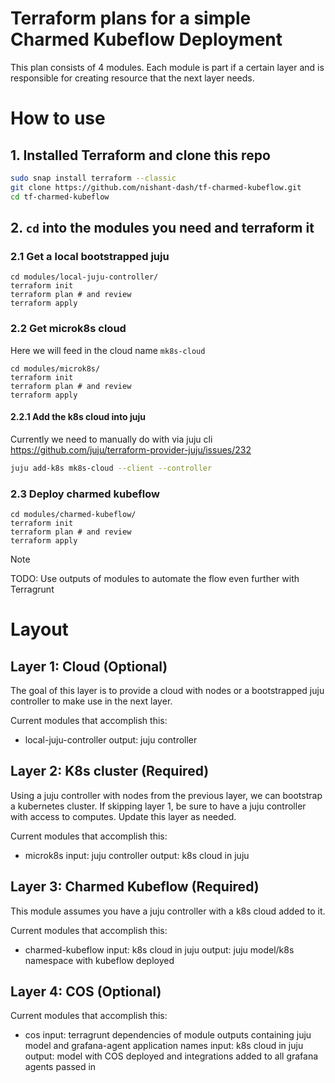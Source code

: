 # Terraform plans for a simple Charmed Kubeflow Deployment

This plan consists of 4 modules. Each module is part if a certain layer and is responsible
for creating resource that the next layer needs.

# How to use
## 1. Installed Terraform and clone this repo
```sh
sudo snap install terraform --classic
git clone https://github.com/nishant-dash/tf-charmed-kubeflow.git
cd tf-charmed-kubeflow
```

## 2. `cd` into the modules you need and terraform it
### 2.1 Get a local bootstrapped juju
```
cd modules/local-juju-controller/
terraform init
terraform plan # and review
terraform apply
```

### 2.2 Get microk8s cloud
Here we will feed in the cloud name `mk8s-cloud`
```
cd modules/microk8s/
terraform init
terraform plan # and review
terraform apply
```

#### 2.2.1 Add the k8s cloud into juju
Currently we need to manually do with via juju cli https://github.com/juju/terraform-provider-juju/issues/232
```sh
juju add-k8s mk8s-cloud --client --controller
```

### 2.3 Deploy charmed kubeflow
```
cd modules/charmed-kubeflow/
terraform init
terraform plan # and review
terraform apply
```

> [!NOTE]
> TODO: Use outputs of modules to automate the flow even further with Terragrunt

# Layout

## Layer 1: Cloud (Optional)
The goal of this layer is to provide a cloud with nodes or a bootstrapped juju controller to make
use in the next layer.

Current modules that accomplish this:
- local-juju-controller
  output: juju controller

## Layer 2: K8s cluster (Required)
Using a juju controller with nodes from the previous layer, we can bootstrap a kubernetes cluster.
If skipping layer 1, be sure to have a juju controller with access to computes. Update this layer
as needed.

Current modules that accomplish this:
- microk8s
  input: juju controller
  output: k8s cloud in juju

## Layer 3: Charmed Kubeflow (Required)
This module assumes you have a juju controller with a k8s cloud added to it.

Current modules that accomplish this:
- charmed-kubeflow
  input: k8s cloud in juju
  output: juju model/k8s namespace with kubeflow deployed

## Layer 4: COS (Optional)
Current modules that accomplish this:
- cos
  input: terragrunt dependencies of module outputs containing
         juju model and grafana-agent application names
  input: k8s cloud in juju
  output: model with COS deployed and integrations added to all grafana agents passed in